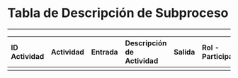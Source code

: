 # Tabla de Descripción de Subproceso

---

| ID Actividad | Actividad | Entrada | Descripción de Actividad | Salida | Rol - Participante |
| :--- | :--- | :--- | :--- | :--- | :--- |
|  |  |  |  |  |  |



